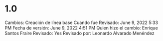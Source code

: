 # 1.0

Cambios: Creación de línea base
Cuando fue Revisado: June 9, 2022 5:33 PM
Fecha de  versión: June 9, 2022 4:51 PM
Quien hizo el cambio: Enrique Santos Fraire
Revisado: Yes
Revisado por: Leonardo Alvarado Menéndez